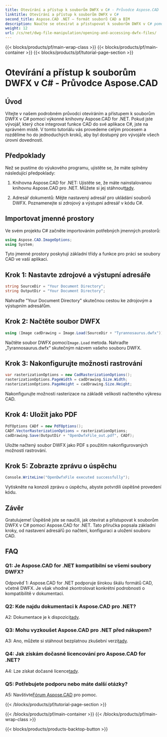 ```yaml
---
title: Otevírání a přístup k souborům DWFX v C# - Průvodce Aspose.CAD
linktitle: Otevírání a přístup k souborům DWFX v C#
second_title: Aspose.CAD .NET – formát souborů CAD a BIM
description: Naučte se otevírat a přistupovat k souborům DWFX v C# pomocí Aspose.CAD for .NET. Podrobný průvodce pro bezproblémovou integraci do vašich aplikací.
weight: 12
url: /cs/net/dwg-file-manipulation/opening-and-accessing-dwfx-files/
---
```


{{< blocks/products/pf/main-wrap-class >}}
{{< blocks/products/pf/main-container >}}
{{< blocks/products/pf/tutorial-page-section >}}

# Otevírání a přístup k souborům DWFX v C# - Průvodce Aspose.CAD

## Úvod

Vítejte v našem podrobném průvodci otevíráním a přístupem k souborům DWFX v C# pomocí výkonné knihovny Aspose.CAD for .NET. Pokud jste vývojář, který chce integrovat funkce CAD do své aplikace C#, jste na správném místě. V tomto tutoriálu vás provedeme celým procesem a rozdělíme ho do jednoduchých kroků, aby byl dostupný pro vývojáře všech úrovní dovedností.

## Předpoklady

Než se pustíme do výukového programu, ujistěte se, že máte splněny následující předpoklady:

1.  Knihovna Aspose.CAD for .NET: Ujistěte se, že máte nainstalovanou knihovnu Aspose.CAD pro .NET. Můžete si jej stáhnout[tady](https://releases.aspose.com/cad/net/).

2. Adresář dokumentů: Mějte nastavený adresář pro ukládání souborů DWFX. Poznamenejte si zdrojový a výstupní adresář v kódu C#.

## Importovat jmenné prostory

Ve svém projektu C# začněte importováním potřebných jmenných prostorů:

```csharp
using Aspose.CAD.ImageOptions;
using System;
```

Tyto jmenné prostory poskytují základní třídy a funkce pro práci se soubory CAD ve vaší aplikaci.

## Krok 1: Nastavte zdrojové a výstupní adresáře

```csharp
string SourceDir = "Your Document Directory";
string OutputDir = "Your Document Directory";
```

Nahraďte "Your Document Directory" skutečnou cestou ke zdrojovým a výstupním adresářům.

## Krok 2: Načtěte soubor DWFX

```csharp
using (Image cadDrawing = Image.Load(SourceDir + "Tyrannosaurus.dwfx"))
```

 Načtěte soubor DWFX pomocí`Image.Load` metoda. Nahraďte „Tyrannosaurus.dwfx“ skutečným názvem vašeho souboru DWFX.

## Krok 3: Nakonfigurujte možnosti rastrování

```csharp
var rasterizationOptions = new CadRasterizationOptions();
rasterizationOptions.PageWidth = cadDrawing.Size.Width;
rasterizationOptions.PageHeight = cadDrawing.Size.Height;
```

Nakonfigurujte možnosti rasterizace na základě velikosti načteného výkresu CAD.

## Krok 4: Uložit jako PDF

```csharp
PdfOptions CADf = new PdfOptions();
CADf.VectorRasterizationOptions = rasterizationOptions;
cadDrawing.Save(OutputDir + "OpenDwfxFile_out.pdf", CADf);
```

Uložte načtený soubor DWFX jako PDF s použitím nakonfigurovaných možností rastrování.

## Krok 5: Zobrazte zprávu o úspěchu

```csharp
Console.WriteLine("OpenDwfxFile executed successfully");
```

Vytiskněte na konzoli zprávu o úspěchu, abyste potvrdili úspěšné provedení kódu.

## Závěr

Gratulujeme! Úspěšně jste se naučili, jak otevírat a přistupovat k souborům DWFX v C# pomocí Aspose.CAD for .NET. Tato příručka popsala základní kroky, od nastavení adresářů po načtení, konfiguraci a uložení souboru CAD.

## FAQ

### Q1: Je Aspose.CAD for .NET kompatibilní se všemi soubory DWFX?

Odpověď 1: Aspose.CAD for .NET podporuje širokou škálu formátů CAD, včetně DWFX. Je však vhodné zkontrolovat konkrétní podrobnosti o kompatibilitě v dokumentaci.

### Q2: Kde najdu dokumentaci k Aspose.CAD pro .NET?

 A2: Dokumentace je k dispozici[tady](https://reference.aspose.com/cad/net/).

### Q3: Mohu vyzkoušet Aspose.CAD pro .NET před nákupem?

 A3: Ano, můžete si stáhnout bezplatnou zkušební verzi[tady](https://releases.aspose.com/).

### Q4: Jak získám dočasné licencování pro Aspose.CAD for .NET?

 A4: Lze získat dočasné licence[tady](https://purchase.aspose.com/temporary-license/).

### Q5: Potřebujete podporu nebo máte další otázky?

A5: Navštivte[Fórum Aspose.CAD](https://forum.aspose.com/c/cad/19) pro pomoc.

{{< /blocks/products/pf/tutorial-page-section >}}

{{< /blocks/products/pf/main-container >}}
{{< /blocks/products/pf/main-wrap-class >}}

{{< blocks/products/products-backtop-button >}}
